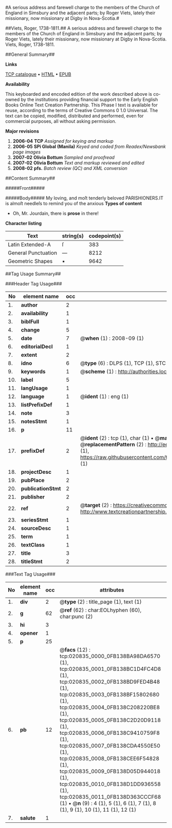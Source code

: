 #A serious address and farewell charge to the members of the Church of England in Simsbury and the adjacent parts; by Roger Viets, lately their missionary, now missionary at Digby in Nova-Scotia.#

##Viets, Roger, 1738-1811.##
A serious address and farewell charge to the members of the Church of England in Simsbury and the adjacent parts; by Roger Viets, lately their missionary, now missionary at Digby in Nova-Scotia.
Viets, Roger, 1738-1811.

##General Summary##

**Links**

[TCP catalogue](http://www.ota.ox.ac.uk/tcp/)  • 
[HTML](http://tei.it.ox.ac.uk/tcp/Texts-HTML/free/N16/N16251.html)  • 
[EPUB](http://tei.it.ox.ac.uk/tcp/Texts-EPUB/free/N16/N16251.epub)

**Availability**

This keyboarded and encoded edition of the
	       work described above is co-owned by the institutions
	       providing financial support to the Early English Books
	       Online Text Creation Partnership. This Phase I text is
	       available for reuse, according to the terms of Creative
	       Commons 0 1.0 Universal. The text can be copied,
	       modified, distributed and performed, even for
	       commercial purposes, all without asking permission.

**Major revisions**

1. __2006-04__ __TCP__ *Assigned for keying and markup*
1. __2006-05__ __SPi Global (Manila)__ *Keyed and coded from Readex/Newsbank page images*
1. __2007-02__ __Olivia Bottum__ *Sampled and proofread*
1. __2007-02__ __Olivia Bottum__ *Text and markup reviewed and edited*
1. __2008-02__ __pfs.__ *Batch review (QC) and XML conversion*

##Content Summary##

#####Front#####

#####Body#####
My loving, and moſt tenderly beloved PARISHIONERS.IT is almoſt needleſs to remind you of the anxious
**Types of content**

  * Oh, Mr. Jourdain, there is **prose** in there!

**Character listing**


|Text|string(s)|codepoint(s)|
|---|---|---|
|Latin Extended-A|ſ|383|
|General Punctuation|—|8212|
|Geometric Shapes|▪|9642|

##Tag Usage Summary##

###Header Tag Usage###

|No|element name|occ|attributes|
|---|---|---|---|
|1.|__author__|2||
|2.|__availability__|1||
|3.|__biblFull__|1||
|4.|__change__|5||
|5.|__date__|7| @__when__ (1) : 2008-09 (1)|
|6.|__editorialDecl__|1||
|7.|__extent__|2||
|8.|__idno__|6| @__type__ (6) : DLPS (1), TCP (1), STC (1), NOTIS (1), IMAGE-SET (1), EVANS-CITATION (1)|
|9.|__keywords__|1| @__scheme__ (1) : http://authorities.loc.gov/ (1)|
|10.|__label__|5||
|11.|__langUsage__|1||
|12.|__language__|1| @__ident__ (1) : eng (1)|
|13.|__listPrefixDef__|1||
|14.|__note__|3||
|15.|__notesStmt__|1||
|16.|__p__|11||
|17.|__prefixDef__|2| @__ident__ (2) : tcp (1), char (1)  •  @__matchPattern__ (2) : ([0-9\-]+):([0-9IVX]+) (1), (.+) (1)  •  @__replacementPattern__ (2) : http://eebo.chadwyck.com/downloadtiff?vid=$1&page=$2 (1), https://raw.githubusercontent.com/textcreationpartnership/Texts/master/tcpchars.xml#$1 (1)|
|18.|__projectDesc__|1||
|19.|__pubPlace__|2||
|20.|__publicationStmt__|2||
|21.|__publisher__|2||
|22.|__ref__|2| @__target__ (2) : https://creativecommons.org/publicdomain/zero/1.0/ (1), http://www.textcreationpartnership.org/docs/. (1)|
|23.|__seriesStmt__|1||
|24.|__sourceDesc__|1||
|25.|__term__|1||
|26.|__textClass__|1||
|27.|__title__|3||
|28.|__titleStmt__|2||


###Text Tag Usage###

|No|element name|occ|attributes|
|---|---|---|---|
|1.|__div__|2| @__type__ (2) : title_page (1), text (1)|
|2.|__g__|62| @__ref__ (62) : char:EOLhyphen (60), char:punc (2)|
|3.|__hi__|3||
|4.|__opener__|1||
|5.|__p__|25||
|6.|__pb__|12| @__facs__ (12) : tcp:020835_0000_0FB138BA98DA6570 (1), tcp:020835_0001_0FB138BC1D4FC4D8 (1), tcp:020835_0002_0FB138BD9FED4B48 (1), tcp:020835_0003_0FB138BF15802680 (1), tcp:020835_0004_0FB138C208220BE8 (1), tcp:020835_0005_0FB138C2D20D9118 (1), tcp:020835_0006_0FB138C9410759F8 (1), tcp:020835_0007_0FB138CDA4550E50 (1), tcp:020835_0008_0FB138CEE6F54828 (1), tcp:020835_0009_0FB138D05D944018 (1), tcp:020835_0010_0FB138D1DD936558 (1), tcp:020835_0011_0FB138D363CCCF68 (1)  •  @__n__ (9) : 4 (1), 5 (1), 6 (1), 7 (1), 8 (1), 9 (1), 10 (1), 11 (1), 12 (1)|
|7.|__salute__|1||
